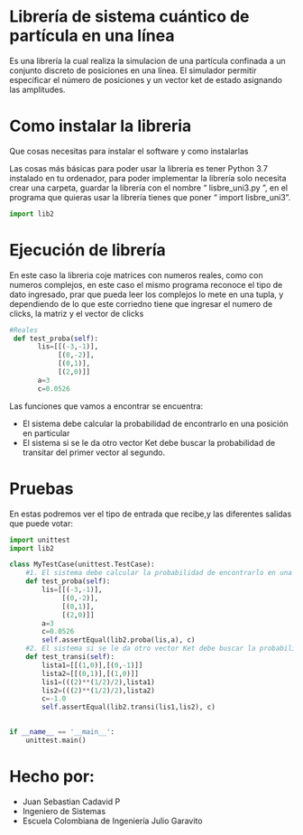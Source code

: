# Librería de sistema cuántico de partícula en una línea

Es una librería la cual realiza la simulacion de una partícula confinada a un conjunto discreto de posiciones en una línea. El simulador permitir especificar el número de posiciones y un vector ket de estado asignando las amplitudes.

# Como instalar la libreria  

Que cosas necesitas para instalar el software y como instalarlas 

Las cosas más básicas para poder usar la librería es tener Python 3.7 instalado en tu ordenador, para poder implementar la librería solo necesita crear una carpeta, guardar la librería con el nombre “ lisbre_uni3.py ”, en el programa que quieras usar la librería tienes que poner “ import lisbre_uni3”. 
 ```python
 import lib2
 ```

# Ejecución de librería 

En este caso la libreria coje matrices con numeros reales, como  con numeros complejos, en este caso el mismo programa reconoce el tipo de dato ingresado, prar que pueda leer los complejos lo mete en una tupla, y dependiendo de lo que este corriedno tiene que ingresar el numero de clicks, la matriz y el vector de clicks 
 ```python
 #Reales
  def test_proba(self):
        lis=[[(-3,-1)],
             [(0,-2)],
             [(0,1)],
             [(2,0)]]
        a=3
        c=0.0526
 ```

Las funciones que vamos a encontrar se encuentra: 

- El sistema debe calcular la probabilidad de encontrarlo en una posición en particular
- El sistema si se le da otro vector Ket debe buscar la probabilidad de transitar del primer vector al segundo.


# Pruebas
En estas podremos ver el tipo de entrada que recibe,y las diferentes salidas que puede votar:
```python
import unittest
import lib2

class MyTestCase(unittest.TestCase):
    #1. El sistema debe calcular la probabilidad de encontrarlo en una posición en particular.
    def test_proba(self):
        lis=[[(-3,-1)],
             [(0,-2)],
             [(0,1)],
             [(2,0)]]
        a=3
        c=0.0526
        self.assertEqual(lib2.proba(lis,a), c)
    #2. El sistema si se le da otro vector Ket debe buscar la probabilidad de transitar del primer vector al segundo.
    def test_transi(self):
        lista1=[[(1,0)],[(0,-1)]]
        lista2=[[(0,1)],[(1,0)]]
        lis1=(((2)**(1/2)/2),lista1)
        lis2=(((2)**(1/2)/2),lista2)
        c=-1.0
        self.assertEqual(lib2.transi(lis1,lis2), c)

        
if __name__ == '__main__':
    unittest.main()

```
# Hecho por:
- Juan Sebastian Cadavid P
- Ingeniero de Sistemas
- Escuela Colombiana de Ingeniería Julio Garavito
